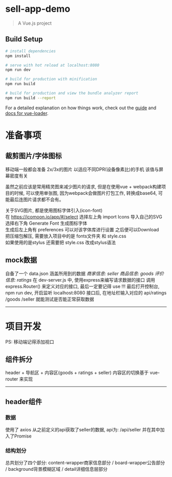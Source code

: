 # sell-app-demo

> A Vue.js project

## Build Setup

``` bash
# install dependencies
npm install

# serve with hot reload at localhost:8080
npm run dev

# build for production with minification
npm run build

# build for production and view the bundle analyzer report
npm run build --report
```

For a detailed explanation on how things work, check out the [guide](http://vuejs-templates.github.io/webpack/) and [docs for vue-loader](http://vuejs.github.io/vue-loader).

<h1>准备事项</h1>  

<h2>裁剪图片/字体图标</h2>  
移动端一般都会准备 2x/3x的图片 以适应不同DPR(设备像素比)的手机 该值与屏幕密度有关  
  
虽然之前应该是常用精灵图来减少图片的请求, 但是在使用vue + webpack构建项目的时候, 可以使用单张图, 因为webpack会做图片打包工作, 转换成base64, 可能最后连图片请求都不会有。  
  
关于SVG图片, 都是使用图标字体引入(icon-font)  
在 https://icomoon.io/app/#/select 选择左上角 import Icons 导入自己的SVG 选择右下角 Generate Font 生成图标字体  
生成后左上角有 preferences 可以对该字体库进行设置 之后便可以Download  
把压缩包解压, 需要放入项目中的是 fonts文件夹 和 style.css  
如果使用的是stylus 还需要把 style.css 改成stylus语法  
  
<h2>mock数据</h2>  
自备了一个 data.json 涵盖所用到的数据  
<em>商家信息: seller  商品信息: goods  评价信息: ratings</em>  
在 dev-server.js 中, 使用express来编写请求数据的接口  
调用 express.Router() 来定义对应的接口, 最后一定要记得 use !!!  
最后打开控制台, npm run dev, 开启监听 localhost:8080 接口后, 在地址栏输入对应的 api/ratings /goods /seller 就能测试是否能正常获取数据  
  
***
<h1>项目开发</h1>
PS: 移动端记得添加视口  
  
<h2>组件拆分</h2>  
header + 导航区 + 内容区(goods + ratings + seller)  
内容区的切换基于 vue-router 来实现  
  
***
<h2>header组件</h2>  
  
<h3>数据</h3>
使用了 axios 从之前定义的api获取了seller的数据, api为: /api/seller
并在其中加入了Promise  
  
<h3>结构划分</h3>  
总共划分了四个部分: content-wrapper商家信息部分 / board-wrapper公告部分 / background背景模糊区域 / detail详细信息层部分  



